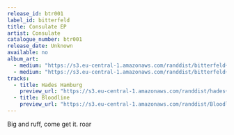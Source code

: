 ```yaml
---
release_id: btr001
label_id: bitterfeld
title: Consulate EP
artist: Consulate
catalogue_number: btr001
release_date: Unknown
available: no
album_art: 
  - medium: "https://s3.eu-central-1.amazonaws.com/randdist/bitterfeld+image.jpg"
  - medium: "https://s3.eu-central-1.amazonaws.com/randdist/bitterfeld+2.jpg"
tracks:
  - title: Hades Hamburg
    preview_url: "https://s3.eu-central-1.amazonaws.com/randdist/hades+hamburg+v2.mp3"
  - title: Bloodline
    preview_url: "https://s3.eu-central-1.amazonaws.com/randdist/Bloodline+1.mp3" 
---
```

Big and ruff, come get it. roar 
